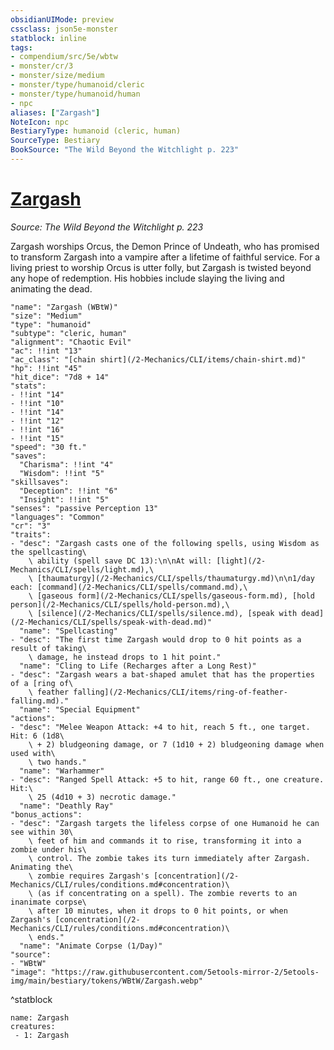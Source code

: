 ```yaml
---
obsidianUIMode: preview
cssclass: json5e-monster
statblock: inline
tags:
- compendium/src/5e/wbtw
- monster/cr/3
- monster/size/medium
- monster/type/humanoid/cleric
- monster/type/humanoid/human
- npc
aliases: ["Zargash"]
NoteIcon: npc
BestiaryType: humanoid (cleric, human)
SourceType: Bestiary
BookSource: "The Wild Beyond the Witchlight p. 223"
---
```

# [Zargash](2-Mechanics/CLI/bestiary/npc/zargash-wbtw.md)
*Source: The Wild Beyond the Witchlight p. 223*  

Zargash worships Orcus, the Demon Prince of Undeath, who has promised to transform Zargash into a vampire after a lifetime of faithful service. For a living priest to worship Orcus is utter folly, but Zargash is twisted beyond any hope of redemption. His hobbies include slaying the living and animating the dead.

```statblock
"name": "Zargash (WBtW)"
"size": "Medium"
"type": "humanoid"
"subtype": "cleric, human"
"alignment": "Chaotic Evil"
"ac": !!int "13"
"ac_class": "[chain shirt](/2-Mechanics/CLI/items/chain-shirt.md)"
"hp": !!int "45"
"hit_dice": "7d8 + 14"
"stats":
- !!int "14"
- !!int "10"
- !!int "14"
- !!int "12"
- !!int "16"
- !!int "15"
"speed": "30 ft."
"saves":
  "Charisma": !!int "4"
  "Wisdom": !!int "5"
"skillsaves":
  "Deception": !!int "6"
  "Insight": !!int "5"
"senses": "passive Perception 13"
"languages": "Common"
"cr": "3"
"traits":
- "desc": "Zargash casts one of the following spells, using Wisdom as the spellcasting\
    \ ability (spell save DC 13):\n\nAt will: [light](/2-Mechanics/CLI/spells/light.md),\
    \ [thaumaturgy](/2-Mechanics/CLI/spells/thaumaturgy.md)\n\n1/day each: [command](/2-Mechanics/CLI/spells/command.md),\
    \ [gaseous form](/2-Mechanics/CLI/spells/gaseous-form.md), [hold person](/2-Mechanics/CLI/spells/hold-person.md),\
    \ [silence](/2-Mechanics/CLI/spells/silence.md), [speak with dead](/2-Mechanics/CLI/spells/speak-with-dead.md)"
  "name": "Spellcasting"
- "desc": "The first time Zargash would drop to 0 hit points as a result of taking\
    \ damage, he instead drops to 1 hit point."
  "name": "Cling to Life (Recharges after a Long Rest)"
- "desc": "Zargash wears a bat-shaped amulet that has the properties of a [ring of\
    \ feather falling](/2-Mechanics/CLI/items/ring-of-feather-falling.md)."
  "name": "Special Equipment"
"actions":
- "desc": "Melee Weapon Attack: +4 to hit, reach 5 ft., one target. Hit: 6 (1d8\
    \ + 2) bludgeoning damage, or 7 (1d10 + 2) bludgeoning damage when used with\
    \ two hands."
  "name": "Warhammer"
- "desc": "Ranged Spell Attack: +5 to hit, range 60 ft., one creature. Hit:\
    \ 25 (4d10 + 3) necrotic damage."
  "name": "Deathly Ray"
"bonus_actions":
- "desc": "Zargash targets the lifeless corpse of one Humanoid he can see within 30\
    \ feet of him and commands it to rise, transforming it into a zombie under his\
    \ control. The zombie takes its turn immediately after Zargash. Animating the\
    \ zombie requires Zargash's [concentration](/2-Mechanics/CLI/rules/conditions.md#concentration)\
    \ (as if concentrating on a spell). The zombie reverts to an inanimate corpse\
    \ after 10 minutes, when it drops to 0 hit points, or when Zargash's [concentration](/2-Mechanics/CLI/rules/conditions.md#concentration)\
    \ ends."
  "name": "Animate Corpse (1/Day)"
"source":
- "WBtW"
"image": "https://raw.githubusercontent.com/5etools-mirror-2/5etools-img/main/bestiary/tokens/WBtW/Zargash.webp"
```
^statblock

```encounter-table
name: Zargash
creatures:
 - 1: Zargash
```